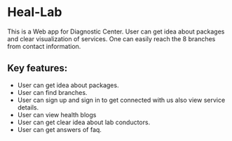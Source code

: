 # Heal-Lab

This is a Web app for Diagnostic Center. User can get idea about packages and clear visualization of services. One can easily reach the 8 branches from contact information.

## Key features:
- User can get idea about packages.
- User can find branches.
- User can sign up and sign in to get connected with us also view service details.
- User can view health blogs
- User can get clear idea about lab conductors.
- User can get answers of faq.
